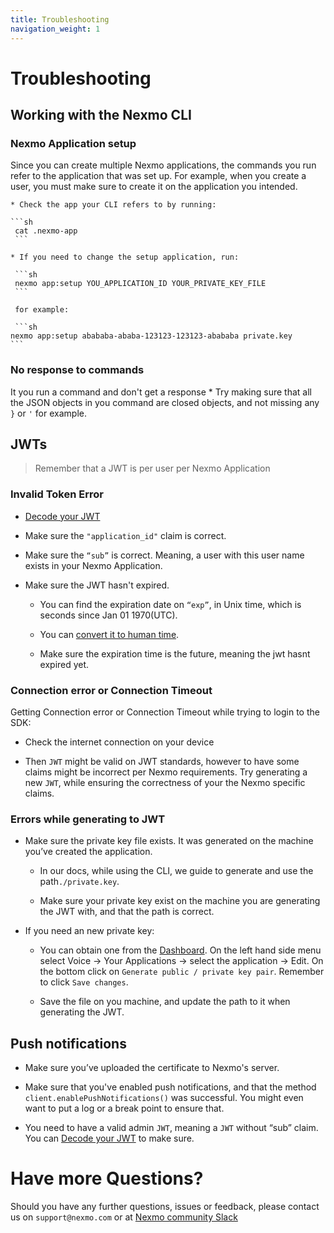```yaml
---
title: Troubleshooting
navigation_weight: 1
---
```


# Troubleshooting

## Working with the Nexmo CLI

### Nexmo Application setup

Since you can create multiple Nexmo applications, the commands you run refer to the application that was set up. For example, when you create a user, you must make sure to create it on the application you intended.

    * Check the app your CLI refers to by running:

    ```sh
     cat .nexmo-app
     ```

    * If you need to change the setup application, run: 
    
     ```sh
     nexmo app:setup YOU_APPLICATION_ID YOUR_PRIVATE_KEY_FILE
     ```

     for example:

     ```sh
    nexmo app:setup abababa-ababa-123123-123123-abababa private.key
    ```

### No response to commands

It you run a command and don't get a response
    * Try making sure that all the JSON objects in you command are closed objects, and not missing any `}` or `'` for example.

## JWTs

> Remember that a JWT is per user per Nexmo Application

### Invalid Token Error

* [Decode your JWT](https://jwt.io/)

* Make sure the `"application_id"` claim is correct.

* Make sure the `“sub”` is correct. Meaning, a user with this user name exists in your Nexmo Application.

* Make sure the JWT hasn't expired.

    * You can find the expiration date on `“exp”`, in Unix time, which is seconds since Jan 01 1970(UTC).
    
    * You can [convert it to human time](https://www.epochconverter.com/).
    
    * Make sure the expiration time is the future, meaning the jwt hasnt expired yet.

### Connection error or Connection Timeout 

Getting Connection error or Connection Timeout while trying to login to the SDK:

* Check the internet connection on your device

* Then `JWT` might be valid on JWT standards, however to have some claims might be incorrect per Nexmo requirements. Try generating a new `JWT`, while ensuring the correctness of your the Nexmo specific claims.


### Errors while generating to JWT

* Make sure the private key file exists. It was generated on the machine you’ve created the application.
    
    * In our docs, while using the CLI, we guide to generate and use the path`./private.key`.
    
    * Make sure your private key exist on the machine you are generating the JWT with, and that the path is correct.
    
* If you need an new private key:
    
    * You can obtain one from the [Dashboard](https://dashboard.nexmo.com/voice/your-applications). On the left hand side menu select Voice → Your Applications → select the application → Edit. On the bottom click on `Generate public / private key pair`. Remember to click `Save changes`.

    * Save the file on you machine, and update the path to it when generating the JWT.


## Push notifications

* Make sure you’ve uploaded the certificate to Nexmo's server.

* Make sure that you've enabled push notifications, and that the method `client.enablePushNotifications()` was successful. You might even want to put a log or a break point to ensure that.

* You need to have a valid admin `JWT`, meaning a `JWT` without “sub” claim. You can [Decode your JWT](https://jwt.io/) to make sure.


# Have more Questions?
Should you have any further questions, issues or feedback, please contact us on `support@nexmo.com` or at [Nexmo community Slack](https://developer.nexmo.com/community/slack)